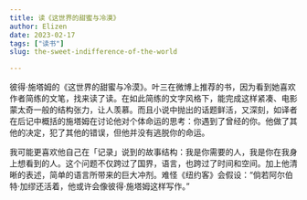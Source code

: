 ```yaml
---
title: 读《这世界的甜蜜与冷漠》
author: Elizen
date: 2023-02-17
tags: ["读书"]
slug: the-sweet-indifference-of-the-world

---
```


彼得·施塔姆的《这世界的甜蜜与冷漠》。叶三在微博上推荐的书，因为看到她喜欢作者简练的文笔，找来读了读。在如此简练的文字风格下，能完成这样紧凑、电影蒙太奇一般的结构张力，让人羡慕。而且小说中抛出的话题鲜活，又深刻，如译者在后记中概括的施塔姆在讨论他对个体命运的思考：你遇到了曾经的你。他做了其他的决定，犯了其他的错误，但他并没有逃脱你的命运。
  
我可能更喜欢他自己在「记录」说到的故事结构：我是你需要的人，我是你在我身上想看到的人。这个问题不仅跨过了国界，语言，也跨过了时间和空间。加上他清晰的表述，简单的语言所带来的巨大冲剂。难怪《纽约客》会假设：“倘若阿尔伯特·加缪还活着，他或许会像彼得·施塔姆这样写作。”